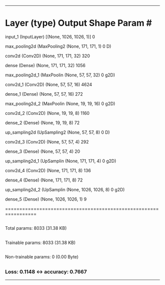 _________________________________________________________________
 Layer (type)                Output Shape              Param #   
=================================================================
 input_1 (InputLayer)        [(None, 1026, 1026, 1)]   0

 max_pooling2d (MaxPooling2  (None, 171, 171, 1)       0
 D)

 conv2d (Conv2D)             (None, 171, 171, 32)      320       

 dense (Dense)               (None, 171, 171, 32)      1056      

 max_pooling2d_1 (MaxPoolin  (None, 57, 57, 32)        0
 g2D)

 conv2d_1 (Conv2D)           (None, 57, 57, 16)        4624      

 dense_1 (Dense)             (None, 57, 57, 16)        272       

 max_pooling2d_2 (MaxPoolin  (None, 19, 19, 16)        0
 g2D)

 conv2d_2 (Conv2D)           (None, 19, 19, 8)         1160      

 dense_2 (Dense)             (None, 19, 19, 8)         72        

 up_sampling2d (UpSampling2  (None, 57, 57, 8)         0
 D)

 conv2d_3 (Conv2D)           (None, 57, 57, 4)         292       

 dense_3 (Dense)             (None, 57, 57, 4)         20        

 up_sampling2d_1 (UpSamplin  (None, 171, 171, 4)       0
 g2D)

 conv2d_4 (Conv2D)           (None, 171, 171, 8)       136

 dense_4 (Dense)             (None, 171, 171, 8)       72

 up_sampling2d_2 (UpSamplin  (None, 1026, 1026, 8)     0
 g2D)

 dense_5 (Dense)             (None, 1026, 1026, 1)     9

=================================================================
##
Total params: 8033 (31.38 KB)
##
Trainable params: 8033 (31.38 KB)
##
Non-trainable params: 0 (0.00 Byte)
##
### Loss: 0.1148 <-> accuracy: 0.7667
_________________________________________________________________